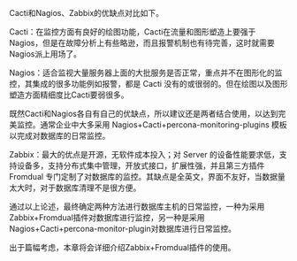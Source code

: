 

Cacti和Nagios、Zabbix的优缺点对比如下。

Cacti：在监控方面有良好的绘图功能，Cacti在流量和图形塑造上要强于Nagios，但是在故障分析上有些略逊，而且报警机制也有待完善，这时就需要Nagios派上用场了。

Nagios：适合监视大量服务器上面的大批服务是否正常，重点并不在图形化的监控，其集成的很多功能例如报警，都是 Cacti 没有的或很弱的。但在绘图以及图形塑造方面精细度比Cacti要弱很多。

既然Cacti和Nagios各自有自己的优缺点，所以建议还是两者结合使用，以达到完美监控。通常企业中大多采用 Nagios+Cacti+percona-monitoring-plugins 模板以完成对数据库的日常监控。

Zabbix：最大的优点是开源，无软件成本投入；对 Server 的设备性能要求低，支持设备多，支持分布式集中管理，开放式接口，扩展性强，并且第三方插件 Fromdual 专门定制了对数据库的监控。其缺点是全英文，界面不友好，当数据量太大时，对于数据库清理不是很方便。

通过以上论述，最终确定两种方法进行数据库主机的日常监控，一种为采用Zabbix+Fromdual插件对数据库进行监控，另一种是采用Nagios+Cacti+percona-monitor-plugin对数据库进行日常监控。

出于篇幅考虑，本章将会详细介绍Zabbix+Fromdual插件的使用。



